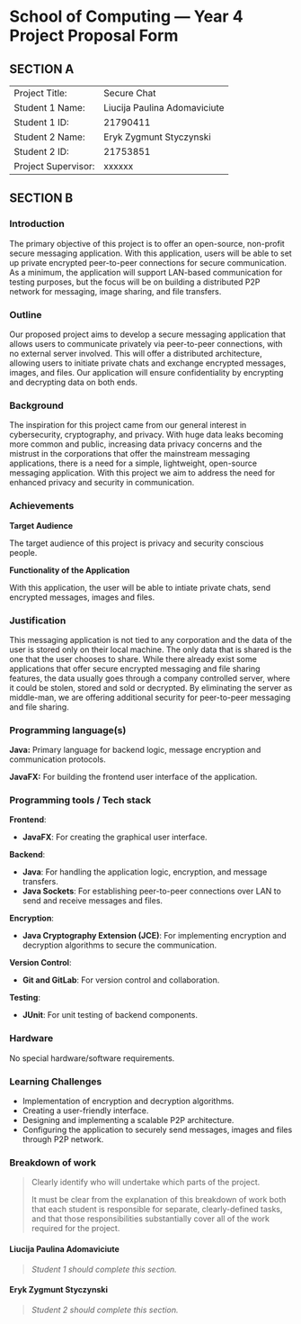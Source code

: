 # School of Computing &mdash; Year 4 Project Proposal Form

## SECTION A

|                     |                              |
|---------------------|------------------------------|
|Project Title:       | Secure Chat                  |
|Student 1 Name:      | Liucija Paulina Adomaviciute |
|Student 1 ID:        | 21790411                     |
|Student 2 Name:      | Eryk Zygmunt Styczynski      |
|Student 2 ID:        | 21753851                     |
|Project Supervisor:  | xxxxxx                       |


## SECTION B


### Introduction

The primary objective of this project is to offer an open-source, non-profit secure messaging application. With this application, users will be able to set up private encrypted peer-to-peer connections for secure communication. As a minimum, the application will support LAN-based communication for testing purposes, but the focus will be on building a distributed P2P network for messaging, image sharing, and file transfers.

### Outline

Our proposed project aims to develop a secure messaging application that allows users to communicate privately via peer-to-peer connections, with no external server involved. This will offer a distributed architecture, allowing users to initiate private chats and exchange encrypted messages, images, and files. Our application will ensure confidentiality by encrypting and decrypting data on both ends.

### Background

The inspiration for this project came from our general interest in cybersecurity, cryptography, and privacy. With huge data leaks becoming more common and public, increasing data privacy concerns and the mistrust in the corporations that offer the mainstream messaging applications, there is a need for a simple, lightweight, open-source messaging application. With this project we aim to address the need for enhanced privacy and security in communication.

### Achievements

**Target Audience**

The target audience of this project is privacy and security conscious people.

**Functionality of the Application**

With this application, the user will be able to intiate private chats, send encrypted messages, images and files.

### Justification

This messaging application is not tied to any corporation and the data of the user is stored only on their local machine. The only data that is shared is the one that the user chooses to share. While there already exist some applications that offer secure encrypted messaging and file sharing features, the data usually goes through a company controlled server, where it could be stolen, stored and sold or decrypted. By eliminating the server as middle-man, we are offering additional security for peer-to-peer messaging and file sharing.

### Programming language(s)

**Java:** Primary language for backend logic, message encryption and communication protocols.

**JavaFX:** For building the frontend user interface of the application.

### Programming tools / Tech stack

**Frontend**:

-   **JavaFX**: For creating the graphical user interface.

**Backend**:

-   **Java**: For handling the application logic, encryption, and message transfers.
-   **Java Sockets**: For establishing peer-to-peer connections over LAN to send and receive messages and files.

**Encryption**:

-   **Java Cryptography Extension (JCE)**: For implementing encryption and decryption algorithms to secure the communication.

**Version Control**:

-   **Git and GitLab**: For version control and collaboration.

**Testing**:

-   **JUnit**: For unit testing of backend components.

### Hardware

No special hardware/software requirements.

### Learning Challenges

* Implementation of encryption and decryption algorithms.
* Creating a user-friendly interface.
* Designing and implementing a scalable P2P architecture.
* Configuring the application to securely send messages, images and files through P2P network.

### Breakdown of work

> Clearly identify who will undertake which parts of the project.
>
> It must be clear from the explanation of this breakdown of work both that each student is responsible for
> separate, clearly-defined tasks, and that those responsibilities substantially cover all of the work required
> for the project.

#### Liucija Paulina Adomaviciute

> *Student 1 should complete this section.*

#### Eryk Zygmunt Styczynski

> *Student 2 should complete this section.*
